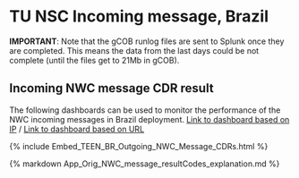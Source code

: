 # TU NSC Incoming message, Brazil

**IMPORTANT**: Note that the gCOB runlog files are sent to Splunk once they are completed. This means the data from the last days could be not complete (until the files get to 21Mb in gCOB).

## Incoming NWC message CDR result

The following dashboards can be used to monitor the performance of the NWC incoming messages in Brazil deployment.
[Link to dashboard based on IP](https://10.253.1.11/en-US/app/tugo/report?sid=1465895519.45626.mia-spl-sch02&s=%2FservicesNS%2Fnobody%2Ftugo%2Fsaved%2Fsearches%2FTEEN_BR_Incoming_NWC_Message_CDRs) / [Link to dashboard based on URL](https://mia-splunk.tefcomms.com/en-US/app/tugo/report?sid=1465895519.45626.mia-spl-sch02&s=%2FservicesNS%2Fnobody%2Ftugo%2Fsaved%2Fsearches%2FTEEN_BR_Incoming_NWC_Message_CDRs)

{% include Embed_TEEN_BR_Outgoing_NWC_Message_CDRs.html %}

{% markdown App_Orig_NWC_message_resultCodes_explanation.md %}
